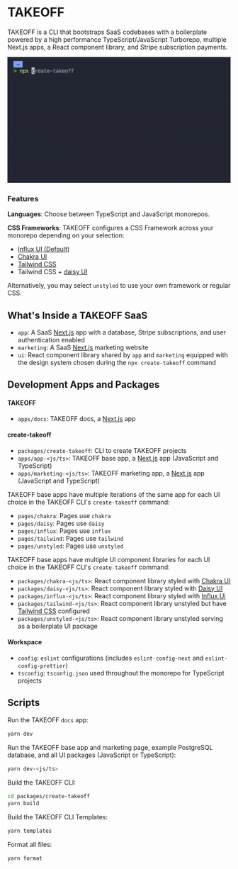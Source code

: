 # TAKEOFF

TAKEOFF is a CLI that bootstraps SaaS codebases with a boilerplate powered by a high performance TypeScript/JavaScript Turborepo, multiple Next.js apps, a React component library, and Stripe subscription payments.

![](./apps/docs/public/images//takeoff_terminal.gif)

### Features

**Languages**: Choose between TypeScript and JavaScript monorepos.

**CSS Frameworks**: TAKEOFF configures a CSS Framework across your monorepo depending on your selection:

- [Influx UI (Default)](https://influx-ui.durk.dev/)
- [Chakra UI](https://chakra-ui.com)
- [Tailwind CSS](https://tailwindcss.com)
- Tailwind CSS + [daisy UI](https://daisyui.com)

Alternatively, you may select `unstyled` to use your own framework or regular CSS.

## What's Inside a TAKEOFF SaaS

- `app`: A SaaS [Next.js](https://nextjs.org) app with a database, Stripe subscriptions, and user authentication enabled
- `marketing`: A SaaS [Next.js](https://nextjs.org) marketing website
- `ui`: React component library shared by `app` and `marketing` equipped with the design system chosen during the `npx create-takeoff` command

## Development Apps and Packages

#### TAKEOFF

- `apps/docs`: TAKEOFF docs, a [Next.js](https://nextjs.org) app

#### create-takeoff

- `packages/create-takeoff`: CLI to create TAKEOFF projects
- `apps/app-<js/ts>`: TAKEOFF base app, a [Next.js](https://nextjs.org) app (JavaScript and TypeScript)
- `apps/marketing-<js/ts>`: TAKEOFF marketing app, a [Next.js](https://nextjs.org) app (JavaScript and TypeScript)

TAKEOFF base apps have multiple iterations of the same app for each UI choice in the TAKEOFF CLI's `create-takeoff` command:

- `pages/chakra`: Pages use `chakra`
- `pages/daisy`: Pages use `daisy`
- `pages/influx`: Pages use `influx`
- `pages/tailwind`: Pages use `tailwind`
- `pages/unstyled`: Pages use `unstyled`

TAKEOFF base apps have multiple UI component libraries for each UI choice in the TAKEOFF CLI's `create-takeoff` command:

- `packages/chakra-<js/ts>`: React component library styled with [Chakra UI](https://chakra-ui.com/)
- `packages/daisy-<js/ts>`: React component library styled with [Daisy UI](https://daisyui.com)
- `packages/influx-<js/ts>`: React component library styled with [Influx Ui](https://influx-ui.durk.dev/)
- `packages/tailwind-<js/ts>`: React component library unstyled but have [Tailwind CSS](https://tailwindcss.com) configured
- `packages/unstyled-<js/ts>`: React component library unstyled serving as a boilerplate UI package

#### Workspace

- `config`: `eslint` configurations (includes `eslint-config-next` and `eslint-config-prettier`)
- `tsconfig`: `tsconfig.json` used throughout the monorepo for TypeScript projects

## Scripts

Run the TAKEOFF `docs` app:

```bash
yarn dev
```

Run the TAKEOFF base app and marketing page, example PostgreSQL database, and all UI packages (JavaScript or TypeScript):

```bash
yarn dev-<js/ts>
```

Build the TAKEOFF CLI:

```bash
cd packages/create-takeoff
yarn build
```

Build the TAKEOFF CLI Templates:

```bash
yarn templates
```

Format all files:

```bash
yarn format
```
